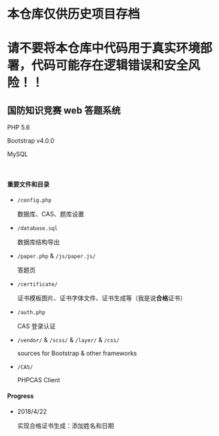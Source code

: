本仓库仅供历史项目存档
=========

请不要将本仓库中代码用于真实环境部署，代码可能存在逻辑错误和安全风险！！
=========

## 国防知识竞赛 web 答题系统

PHP 5.6

Bootstrap v4.0.0

MySQL

​     


#### 重要文件和目录

- `/config.php`

  数据库、CAS、题库设置

- `/database.sql`

  数据库结构导出

- `/paper.php` & `/js/paper.js/`

  答题页

- `/certificate/`

  证书模板图片、证书字体文件、证书生成等（我是说**合格**证书）

- `/auth.php`

  CAS 登录认证


- `/vendor/`  & `/scss/`  & `/layer/`  & `/css/`

  sources for Bootstrap & other frameworks

- `/CAS/`

  PHPCAS Client



#### Progress

- 2018/4/22

  实现合格证书生成：添加姓名和日期
